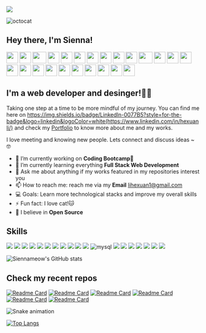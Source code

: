 ![](https://komarev.com/ghpvc/?username=siennameow&color=yellow&style=flat-square) 

![octocat](https://user-images.githubusercontent.com/101283174/163698838-b1424486-f0df-4e3c-a7de-da390db946c7.gif)

## Hey there, I'm Sienna!
<div>
    <img src="https://cultofthepartyparrot.com/parrots/hd/githubparrot.gif" width="30" height="30"/>
    <img src="https://cultofthepartyparrot.com/flags/hd/indiaparrot.gif" width="30" height="30"/>
    <img src="https://cultofthepartyparrot.com/parrots/asyncparrot.gif" width="36" height="30"/>
    <img src="https://cultofthepartyparrot.com/parrots/exceptionallyfastparrot.gif" width="30" height="30"/>
    <img src="https://cultofthepartyparrot.com/parrots/hd/60fpsparrot.gif" width="30" height="30"/>
    <img src="https://cultofthepartyparrot.com/parrots/hd/jumpingparrot.gif" width="30" height="30"/>
    <img src="https://cultofthepartyparrot.com/parrots/hd/opensourceparrot.gif" width="30" height="30"/>
    <img src="https://cultofthepartyparrot.com/parrots/hd/dealwithitnowparrot.gif" width="30" height="30"/>
    <img src="https://cultofthepartyparrot.com/parrots/hd/hypnoparrotlight.gif" width="30" height="30"/>
    <img src="https://cultofthepartyparrot.com/parrots/databaseparrot.gif" width="30" height="30"/>
    <img src="https://cultofthepartyparrot.com/parrots/fixparrot.gif" width="36" height="30"/>
    <img src="https://cultofthepartyparrot.com/parrots/hd/laptop_parrot.gif" width="30" height="30"/>
    <img src="https://cultofthepartyparrot.com/parrots/hd/spinningparrot.gif" width="30" height="30"/>
    <img src="https://cultofthepartyparrot.com/parrots/hd/levitationparrot.gif" width="30" height="30"/>
    <img src="https://cultofthepartyparrot.com/parrots/hd/meldparrot.gif" width="30" height="30"/>
    <img src="https://cultofthepartyparrot.com/parrots/slomoparrot.gif" width="30" height="30"/>
    <img src="https://cultofthepartyparrot.com/parrots/hd/moonwalkingparrot.gif" width="30" height="30"/>
    <img src="https://cultofthepartyparrot.com/parrots/hd/stableparrot.gif" width="30" height="30"/>
    <img src="https://cultofthepartyparrot.com/parrots/hd/scienceparrot.gif" width="30" height="30"/>
    <img src="https://cultofthepartyparrot.com/parrots/hd/pirateparrot.gif" width="30" height="30"/>
    <img src="https://cultofthepartyparrot.com/parrots/hd/footballparrot.gif" width="30" height="30"/>
    <img src="https://cultofthepartyparrot.com/parrots/hd/illuminatiparrot.gif" width="30" height="30"/>
    <img src="https://cultofthepartyparrot.com/parrots/hd/hypnoparrotdark.gif" width="30" height="30"/>
    <img src="https://cultofthepartyparrot.com/parrots/hd/mustacheparrot.gif" width="30" height="30"/>
</div>

## I'm a web developer and desinger!🌷🌟

Taking one step at a time to be more mindful of my journey. You can find me here on https://img.shields.io/badge/LinkedIn-0077B5?style=for-the-badge&logo=linkedin&logoColor=white(https://www.linkedin.com/in/hexuanli/) and check my [Portfolio](https://siennameow.github.io/portfolio-2.0/) to know more about me and my works. <br>

I love meeting and knowing new people. Lets connect and discuss ideas ~ 🤓
             
- 🔭 I’m currently working on **Coding Bootcamp🤗**
- 🌱 I’m currently learning everything **Full Stack Web Development**
- 💬 Ask me about anything if my works featured in my repositories interest you
- 📫 How to reach me: reach me via my **Email** lihexuan1@gmail.com
- 💻 Goals: Learn more technological stacks and improve my overall skills
- ⚡ Fun fact: I love cat!🐱
- 🧡 I believe in **Open Source**
   
## Skills

<p>
<img src="https://img.shields.io/badge/HTML5-E34F26?style=for-the-badge&logo=html5&logoColor=white" /> 
<img src="https://img.shields.io/badge/CSS3-1572B6?style=for-the-badge&logo=css3&logoColor=white" /> 
<img src="https://img.shields.io/badge/JavaScript-323330?style=for-the-badge&logo=javascript&logoColor=F7DF1E" />
<img src="https://img.shields.io/badge/Express%20js-000000?style=for-the-badge&logo=express&logoColor=white"/> 
<img src="https://img.shields.io/badge/jQuery-0769AD?style=for-the-badge&logo=jquery&logoColor=white" />  
<img src="https://img.shields.io/badge/Jest-C21325?style=for-the-badge&logo=jest&logoColor=white"/> 
<img src="https://img.shields.io/badge/Markdown-000000?style=for-the-badge&logo=markdown&logoColor=white" />  
<img src="https://img.shields.io/badge/Node%20js-339933?style=for-the-badge&logo=nodedotjs&logoColor=white" />
<img src="https://img.shields.io/badge/Bootstrap-563D7C?style=for-the-badge&logo=bootstrap&logoColor=white" />
<img src="https://img.shields.io/badge/npm-CB3837?style=for-the-badge&logo=npm&logoColor=white"/>   
<img src="https://img.shields.io/badge/Sequelize-52B0E7?style=for-the-badge&logo=Sequelize&logoColor=white" />
<img alt="mysql" src="https://img.shields.io/badge/MySQL-005C84?style=for-the-badge&logo=mysql&logoColor=white"> 
<img src="https://img.shields.io/badge/GIT-E44C30?style=for-the-badge&logo=git&logoColor=white" />
<img src="https://img.shields.io/badge/Heroku-430098?style=for-the-badge&logo=heroku&logoColor=white" />
<img src= "https://img.shields.io/badge/Font_Awesome-339AF0?style=for-the-badge&logo=fontawesome&logoColor=white">
<img src="https://img.shields.io/badge/Insomnia-5849be?style=for-the-badge&logo=Insomnia&logoColor=white"/>
<img src="https://img.shields.io/badge/Visual_Studio_Code-0078D4?style=for-the-badge&logo=visual%20studio%20code&logoColor=white" />
<img src="https://img.shields.io/badge/GitHub-100000?style=for-the-badge&logo=github&logoColor=white" /> 
<img src="https://img.shields.io/badge/json-5E5C5C?style=for-the-badge&logo=json&logoColor=white" />
</p> 

![Siennameow's GitHub stats](https://github-readme-stats.vercel.app/api?username=siennameow&theme=nightowl&show_icons=true)

## Check my recent repos
[![Readme Card](https://github-readme-stats.vercel.app/api/pin/?username=siennameow&repo=Weather-Dashboard&theme=nightowl)](https://github.com/siennameow/Weather-Dashboard)
[![Readme Card](https://github-readme-stats.vercel.app/api/pin/?username=siennameow&repo=note-taker&theme=nightowl)](https://github.com/siennameow/note-taker)
[![Readme Card](https://github-readme-stats.vercel.app/api/pin/?username=siennameow&repo=team-profile-generator&theme=nightowl)](https://github.com/siennameow/team-profile-generator)
[![Readme Card](https://github-readme-stats.vercel.app/api/pin/?username=siennameow&repo=employee-management-system&theme=nightowl)](https://github.com/siennameow/employee-management-system)
[![Readme Card](https://github-readme-stats.vercel.app/api/pin/?username=siennameow&repo=Work-Day-Scheduler&theme=nightowl)](https://github.com/siennameow/Work-Day-Scheduler)
[![Readme Card](https://github-readme-stats.vercel.app/api/pin/?username=siennameow&repo=professional-readme-generator&theme=nightowl)](https://github.com/siennameow/professional-readme-generator)

![Snake animation](https://github.com/siennameow/siennameow/blob/output/github-contribution-grid-snake.svg)

[![Top Langs](https://github-readme-stats.vercel.app/api/top-langs/?username=siennameow&layout=compact&theme=nightowl)](https://github.com/siennameow/github-readme-stats)

<!---
siennameow/siennameow is a ✨ special ✨ repository because its `README.md` (this file) appears on your GitHub profile.
You can click the Preview link to take a look at your changes.
--->
